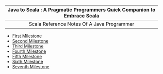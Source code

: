 # 



| **Java to Scala : A Pragmatic Programmers Quick Companion to Embrace Scala** |
| :---: |
| Scala Reference Notes Of A Java Programmer |


-  [First Milestone][first-milestone.md]
-  [Second Milestone][second-milestone.md]
-  [Third Milestone][third-milestone.md]
-  [Fourth Milestone][fourth-milestone.md]
-  [Fifth Milestone][fifth-milestone.md]
-  [Sixth Milestone][sixth-milestone.md]
-  [Seventh Milestone][seventh-milestone.md]

[first-milestone.md]: https://github.com/inbravo/java-to-scala/blob/master/first-milestone.md
[second-milestone.md]: https://github.com/inbravo/java-to-scala/blob/master/second-milestone.md
[third-milestone.md]: https://github.com/inbravo/java-to-scala/blob/master/third-milestone.md
[fourth-milestone.md]: https://github.com/inbravo/java-to-scala/blob/master/fourth-milestone.md
[fifth-milestone.md]: https://github.com/inbravo/java-to-scala/blob/master/fifth-milestone.md
[sixth-milestone.md]: https://github.com/inbravo/java-to-scala/blob/master/sixth-milestone.md
[seventh-milestone.md]: https://github.com/inbravo/java-to-scala/blob/master/seventh-milestone.md


